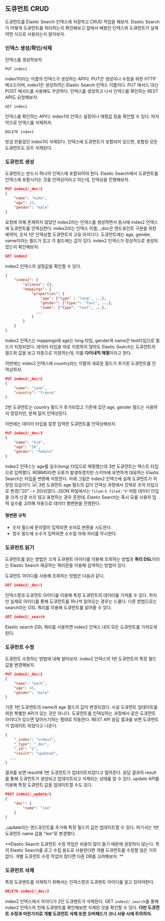 ## 도큐먼트 CRUD
도큐먼트를 Elastic Search 인덱스에 저장하고 CRUD 작업을 해보자. Elastic Search가 어떻게 도큐먼트를 처리하는지 확인해보고 앞에서 배웠던 인덱스와 도큐먼트가 실제 어떤 식으로 사용되는지 알아보자.

### 인덱스 생성/확인/삭제
인덱스를 생성하보자. 
```http
PUT index1
```
index1이라는 이름의 인덱스가 생성하는 API다. PUT은 생성이나 수정을 위한 HTTP 메소드이며, index1은 생성하려는 Elastic Search 인덱스 이름이다. PUT 메서드 대신 POST 메서드를 사용해도 무관하다. 인덱스를 생성하고 나서 인덱스를 확인하는 REST API도 요청해보자.

```http
GET index1
```
인덱스를 확인하는 API다. index1의 인덱스 설정이나 매핑값 등을 확인할 수 있다. 마지막으로 인덱스를 삭제하자.

```http
DELETE index1
```

방금 만들었던 index1이 삭제된다. 인덱스에 도큐먼트가 포함되어 있으면, 포함된 모든 도큐먼트도 모두 삭제된다.

### 도큐먼트 생성
도큐먼트는 반드시 하나의 인덱스에 포함되어야 한다. Elastic Search에서 도큐먼트를 인덱스에 포함시키는 것을 인덱싱이라고 하는데, 인덱싱을 진행해보자.

```json
PUT index2/_doc/1
{
	"name": "mike",
    "age": 25,
    "gender": "male"
}
```
요청에 의해 존재하지 않았던 index2라는 인덱스를 생성하면서 동시에 index2 인덱스에 도큐먼트를 인덱싱한다. index2라는 인덱스 이름, \_doc은 엔드포인트 구분을 위한 예약어, 숫자 1은 인덱싱할 도큐먼트의 고유 아이디다. 도큐먼트에는 age, gender, name이라는 필드가 있고 각 필드에는 값이 있다. index2 인덱스가 정상적으로 생성되었는지 확인해보자.

```json
GET index2
```
index2 인덱스의 설정값을 확인할 수 있다. 
```json
{
	"index2": {
    	"aliases": {},
      	"mappings": {
        	"properties": {
            	"age": {"type" : "long", ...},
            	"gender": {"type:": "text", ...},
            	"name": {"type": "text", ...},
              ...
            }
        }
    }
}
```
index2 인덱스는 mappings에 age는 long 타입, gender와 name은 text타입으로 필드가 지정되었다. 데이터 타입을 따로 지정하지 않아도 Elastic Search는 도큐먼트의 필드와 값을 보고 자동으로 지정하는데, 이를 **다이내믹 매핑**이라고 한다.

이번에는 index2 인덱스에 country라는 이름의 새로운 필드가 추가된 도큐먼트를 인덱싱하자.
```json
PUT index2/_doc/2
{
	"name": "jane",
    "country": "france"
}
```
2번 도큐먼트는 country 필드가 추가되었고 기존에 있던 age, gender 필드는 사용하지 않았지만, 문제 없이 인덱싱된다.

이번에는 데이터 타입을 잘못 입력한 도큐먼트를 인덱싱해보자.
```json
PUT index2/_doc/3
{
	"name": "kim",
  	"age": "20",
    "gender": "female"
}
```
index2 인덱스는 age를 실수(long) 타입으로 매핑했는데 3번 도큐먼트는 텍스트 타입으로 입력했다. RDBMS라면 오류가 발생하겠지만 스키마에 유연하게 대응하는 Elastic Search는 타입을 변환해 저장한다. 아래 그림은 index2 인덱스에 실제 도큐먼트가 저장된 모습이다.
![](https://velog.velcdn.com/images/chocochip/post/4b38bcf4-2aee-4a8d-b25a-d4d7c1ab3df0/image.png)
3번 도큐먼트 age 필드의 값이 인덱싱 과정에서 강제로 숫자 타입으로 변경("20" -> 20)되었다. JSON 파일에서는 `filed:5 filed:"5"`처럼 데이터 타입을 크게 신경 쓰지 않고 표현하는 경우 흔한데, Elastic Search는 혹시 모를 사용자 입력 실수를 고려해 자동으로 데이터 형변환을 진행한다.

#### 형변환 규칙
- 숫자 필드에 문자열이 입력되면 숫자로 변환을 시도한다.
- 정수 필드에 소수가 입력되면 소수점 아래 자리를 무시한다.


### 도큐먼트 읽기
도큐먼트를 읽는 방법은 크게 도큐멘트 아이디를 이용해 조회하는 방법과 **쿼리 DSL**이라는 Elastic Search 제공하는 쿼리문을 이용해 검색하는 방법이 있다. 

도큐먼트 아이디를 사용해 조회하는 방법은 다음과 같다.
```json
GET index2/_doc/1
```
인덱스명과 도큐먼트 아이디를 이용해 특정 도큐먼트의 데이터를 가져올 수 있다. 하지만 실제로 아이디를 통해 도큐먼트를 하나씩 읽어오는 경우는 드물다. 다른 방법으로는 search라는 DSL 쿼리를 이용해 도큐먼트를 읽어올 수 있다.
```json
GET index2/_search
```

Elastic search DSL 쿼리를 사용하면 index2 인덱스 내의 모든 도큐먼트를 가져오게 된다.

### 도큐먼트 수정
도큐먼트 수정하는 방법에 대해 알아보자. index2 인덱스의 1번 도큐먼트의 특정 필드값을 변경해보자.

```json
PUT index2/_doc/1
{
	"name": "park",
	"age": 45,
	"gender": "male"
}
```

기존 1번 도큐먼트의 name과 age 필드의 값이 변경되었다. 사실 도큐먼트 업데이트를 위한 특별한 API가 있는 것은 아니다. 도큐먼트를 인덱싱하는 과정에서 같은 도큐먼트 아이디가 있으면 덮어쓰기하는 형태로 작동한다. REST API 응답 결과를 보면 도큐먼트가 업데이트 되었다고 나온다.
```json
{
	"_index": "index2",
	"_type": "_doc",
  	"_id": "1",
  	"result": "updated",
  ...
}
```

결과를 보면 result에 1번 도큐먼트가 업데이트되었다고 알려준다. 응답 결과의 result를 통해 도큐먼트가 생성되고 업데이트되고 삭제되는 상태를 알 수 있다. update API를 이용해 특정 도큐먼트 값을 업데이트할 수도 있다.

```json
POST index2/_update/1
{
	"doc": {
    	"name": "lee"
    }
}
```

\_update라는 엔드포인트를 추가해 특정 필드의 값만 업데이트할 수 있다. 여기서는 1번 도큐먼트 name 값을 "lee"로 변경했다.

**Elastic Search 도큐먼트 수정 작업은 비용이 많이 들기 때문에 권장하지 않는다. 특히 Elastic Search를 로그 수집 용도로 사용한다면 개별 도큐먼트를 수정할 일은 거의 없다. 개별 도큐먼트 수정 작업이 많다면 다른 DB를 고려해보자.
**

### 도큐먼트 삭제
특정 도큐멘트를 삭제하기 위해서는 인덱스명과 도큐멘트 아이디를 알고 있어야한다. 

```json
DELETE index2/_doc/2
```
index2 인덱스에서 아이디가 2인 도큐멘트가 삭제된다. GET `index2/_search`를 통해 index2 인덱스의 전체 도큐멘트를 확인해보면 삭제된 것을 확인할 수 있다. **다만 도큐먼트 수정과 마찬가지로 개별 도큐먼트 삭제 또한 오버헤드가 크니 사용 시에 주의하자.**
